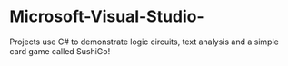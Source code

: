 # Microsoft-Visual-Studio-
Projects use C# to demonstrate logic circuits, text analysis and a simple card game called SushiGo!
